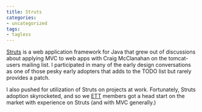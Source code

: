```yaml
---
title: Struts
categories:
- uncategorized
tags:
- tagless
---
```


[Struts][1] is a web application framework for Java that grew out of discussions about applying MVC to web apps with Craig McClanahan on the tomcat-users mailing list.  I participated in many of the early design conversations as one of those pesky early adopters that adds to the TODO list but rarely provides a patch.

   [1]: http://struts.apache.org/

I also pushed for utilization of Struts on projects at work.  Fortunately, Struts adoption skyrocketed, and so we [ETT][2] members got a head start on the market with experience on Struts (and with MVC generally.)

   [2]: http://qett.com/
